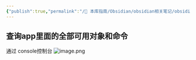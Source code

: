 ```yaml
---
{"publish":true,"permalink":"/🧰 本库指南/Obsidian/obsidian相关笔记/obsidian 高级使用技巧.md","created":"2025-06-17T22:36:18.727+08:00","modified":"2025-07-07T17:10:24.430+08:00","published":"2025-07-07T17:10:24.430+08:00","cssclasses":""}
---
```



## 查询app里面的全部可用对象和命令

通过 console控制台
![image.png](https://pub-pic.oldwinter.top/2025/06/1e2c1bd7f9d60c30cd05850f43c497c6.png)
